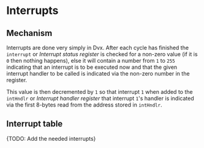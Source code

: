 Interrupts
==========

## Mechanism

Interrupts are done very simply in Dvx. After each cycle has finished the `interrupt` or _Interrupt status register_ is checked for a non-zero value (if it is `0` then nothing happens), else it will contain a number from `1` to `255` indicating that an interrupt is to be executed now and that the given interrupt handler to be called is indicated via the non-zero number in the register.

This value is then decremented by `1` so that interrupt `1` when added to the `intHndlr` or _Interrupt handler register_ that interrupt `1`'s handler is indicated via the first 8-bytes read from the address stored in `intHndlr`.

## Interrupt table

{TODO: Add the needed interrupts}
